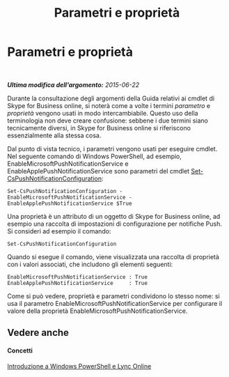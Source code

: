 ﻿---
title: Parametri e proprietà
TOCTitle: Parametri e proprietà
ms:assetid: 65348f95-f4d4-40cd-8869-f9d72643792d
ms:mtpsurl: https://technet.microsoft.com/it-it/library/Dn362796(v=OCS.15)
ms:contentKeyID: 56269924
ms.date: 08/24/2015
mtps_version: v=OCS.15
ms.translationtype: HT
---

# Parametri e proprietà

 

_**Ultima modifica dell'argomento:** 2015-06-22_

Durante la consultazione degli argomenti della Guida relativi ai cmdlet di Skype for Business online, si noterà come a volte i termini *parametro* e *proprietà* vengono usati in modo intercambiabile. Questo uso della terminologia non deve creare confusione: sebbene i due termini siano tecnicamente diversi, in Skype for Business online si riferiscono essenzialmente alla stessa cosa.

Dal punto di vista tecnico, i parametri vengono usati per eseguire cmdlet. Nel seguente comando di Windows PowerShell, ad esempio, EnableMicrosoftPushNotificationService e EnableApplePushNotificationService sono parametri del cmdlet [Set-CsPushNotificationConfiguration](set-cspushnotificationconfiguration.md):

    Set-CsPushNotificationConfiguration -EnableMicrosoftPushNotificationService -EnableApplePushNotificationService $True

Una proprietà è un attributo di un oggetto di Skype for Business online, ad esempio una raccolta di impostazioni di configurazione per notifiche Push. Si consideri ad esempio il comando:

    Set-CsPushNotificationConfiguration

Quando si esegue il comando, viene visualizzata una raccolta di proprietà con i valori associati, che includono gli elementi seguenti:

    EnableMicrosoftPushNotificationService : True
    EnableApplePushNotificationService     : True

Come si può vedere, proprietà e parametri condividono lo stesso nome: si usa il parametro EnableMicrosoftPushNotificationService per configurare il valore della proprietà EnableMicrosoftPushNotificationService.

## Vedere anche

#### Concetti

[Introduzione a Windows PowerShell e Lync Online](an-introduction-to-windows-powershell-and-skype-for-business-online.md)

